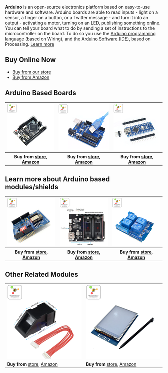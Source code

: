 **Arduino** is an open-source electronics platform based on easy-to-use hardware and software. Arduino boards are able to read inputs - light on a sensor, a finger on a button, or a Twitter message - and turn it into an output - activating a motor, turning on an LED, publishing something online. You can tell your board what to do by sending a set of instructions to the microcontroller on the board. To do so you use the [Arduino programming language](https://www.arduino.cc/reference/en/) (based on Wiring), and the [Arduino Software (IDE)](https://www.arduino.cc/en/Main/Software), based on Processing. 
[Learn more](https://www.arduino.cc/en/Guide/Introduction)

## Buy Online Now
* [Buy from our store](https://erratums.com/ocart2/)
* [Buy from Amazon](https://www.amazon.in/s?me=A3HAGIAPX2OISQ)

## Arduino Based Boards   
<table>
  <tr>
    <th>
      <a href="https://erratums.com/ocart2/index.php?route=product/product&product_id=71">
        <img src="https://raw.githubusercontent.com/Erratums/Arduino/master/images/arduino_mega_pro_mini.png"/>
      </a>
    </th>
    <th>
    <a href="https://erratums.com/ocart2/index.php?route=product/product&product_id=77">
      <img src="https://raw.githubusercontent.com/Erratums/Arduino/master/images/arduino_uno.png"/>
    </a>
    </th>
    <th>
      <a href="https://erratums.com/ocart2/index.php?route=product/product&product_id=72">
        <img src="https://raw.githubusercontent.com/Erratums/Arduino/master/images/arduino_nano.png"/>
      </a>
    </th>
  </tr>
  <tr>
    <th>
      <b>Buy from </b><a href="https://erratums.com/ocart2/index.php?route=product/product&product_id=71">store</a>, <a href="https://www.amazon.in/dp/B07PFNC7XK?m=A3HAGIAPX2OISQ">Amazon</a>
    </th>
    <th>
      <b>Buy from </b><a href="https://erratums.com/ocart2/index.php?route=product/product&product_id=77">store</a>, <a href="https://www.amazon.in/dp/B07QJVSF61?m=A3HAGIAPX2OISQ">Amazon</a>
    </th>
    <th>
      <b>Buy from </b><a href="https://erratums.com/ocart2/index.php?route=product/product&product_id=72">store</a>, <a href="https://www.amazon.in/dp/B07PK2BTLQ?m=A3HAGIAPX2OISQ">Amazon</a>
    </th>
  </tr>
</table>     

## Learn more about Arduino based modules/shields
<table>
  <tr>
    <th>
	  <a href="https://github.com/Erratums/ESP8266/wiki/ESP8266-WiFi-Shield-for-Arduino">
	    <img src="https://raw.githubusercontent.com/Erratums/Arduino/master/images/arduino_wifi_shield.png"/>
	  </a>
	</th>
    <th>
	  <a href="https://erratums.com/ocart2/index.php?route=product/product&product_id=84">
	    <img src="https://raw.githubusercontent.com/Erratums/Arduino/master/images/arduino_battery_shield.png"/>
	  </a>
	</th>
    <th>
	  <a href="https://github.com/Erratums/Arduino/wiki/Arduino-4-ch-Relay-Shield">
	    <img src="https://raw.githubusercontent.com/Erratums/Arduino/master/images/arduino_relay_shield.png"/>
	  </a>
	</th>
  </tr>
  <tr>
    <th>
      <b>Buy from </b><a href="https://erratums.com/ocart2/index.php?route=product/product&product_id=83">store</a>, <a href="https://www.amazon.in/dp/B07SKJP6YS?m=A3HAGIAPX2OISQ">Amazon</a>
    </th>
    <th>
      <b>Buy from </b><a href="https://erratums.com/ocart2/index.php?route=product/product&product_id=84">store</a>, <a href="https://www.amazon.in/dp/B07SMPBNCG?m=A3HAGIAPX2OISQ">Amazon</a>
    </th>
    <th>
      <b>Buy from </b><a href="https://erratums.com/ocart2/index.php?route=product/product&product_id=85">store</a>, <a href="https://www.amazon.in/dp/B07SGHY4LH?m=A3HAGIAPX2OISQ">Amazon</a>
    </th>
  </tr>
</table>

## Other Related Modules         
|||
|-|-|
|[![](https://github.com/Erratums/Arduino/blob/master/images/fpm10a.png)](https://github.com/Erratums/Arduino/wiki/How-to-use-FPM10A-Fingerprint-Sensor)|[![](https://github.com/Erratums/Arduino/blob/master/images/2.8-tft-display-1.png)]()|
|**Buy from** [store](https://erratums.com/ocart2/index.php?route=product/product&product_id=92), [Amazon](https://www.amazon.in/dp/B07VD144QN?m=A3HAGIAPX2OISQ)|**Buy from** [store](https://erratums.com/ocart2/index.php?route=product/product&product_id=93), [Amazon](https://www.amazon.in/dp/B07VYKB4QM?m=A3HAGIAPX2OISQ)|
